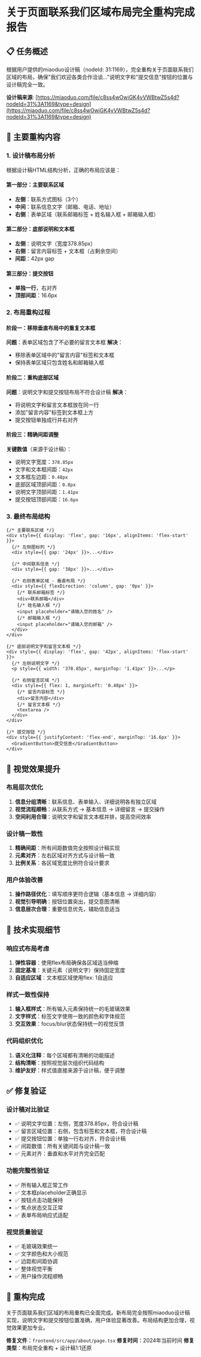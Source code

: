 # 关于页面联系我们区域布局完全重构完成报告

## 📋 任务概述

根据用户提供的miaoduo设计稿（nodeId: 31:1169），完全重构关于页面联系我们区域的布局，确保"我们欢迎各类合作洽谈..."说明文字和"提交信息"按钮的位置与设计稿完全一致。

**设计稿来源**: [https://miaoduo.com/file/c8ss4wOwiGK4yVWBtwZ5s4d?nodeId=31%3A1169&type=design](https://miaoduo.com/file/c8ss4wOwiGK4yVWBtwZ5s4d?nodeId=31%3A1169&type=design)

## 🎯 主要重构内容

### 1. 设计稿布局分析
根据设计稿HTML结构分析，正确的布局应该是：

#### 第一部分：主要联系区域
- **左侧**：联系方式图标（3个）
- **中间**：联系信息文字（邮箱、电话、地址）
- **右侧**：表单区域（联系邮箱标签 + 姓名输入框 + 邮箱输入框）

#### 第二部分：底部说明和文本框
- **左侧**：说明文字（宽度378.85px）
- **右侧**：留言内容标签 + 文本框（占剩余空间）
- **间距**：42px gap

#### 第三部分：提交按钮
- **单独一行**，右对齐
- **顶部间距**：16.6px

### 2. 布局重构过程

#### 阶段一：移除垂直布局中的重复文本框
**问题**：表单区域包含了不必要的留言文本框
**解决**：
- 移除表单区域中的"留言内容"标签和文本框
- 保持表单区域只包含姓名和邮箱输入框

#### 阶段二：重构底部区域
**问题**：说明文字和提交按钮布局不符合设计稿
**解决**：
- 将说明文字和留言文本框放在同一行
- 添加"留言内容"标签到文本框上方
- 提交按钮单独成行并右对齐

#### 阶段三：精确间距调整
**关键数值**（来源于设计稿）：
- 说明文字宽度：`378.85px`
- 文字和文本框间距：`42px`
- 文本框左边距：`0.48px`
- 底部区域顶部间距：`0.8px`
- 说明文字顶部间距：`1.41px`
- 提交按钮顶部间距：`16.6px`

### 3. 最终布局结构

```tsx
{/* 主要联系区域 */}
<div style={{ display: 'flex', gap: '16px', alignItems: 'flex-start' }}>
  {/* 左侧图标列 */}
  <div style={{ gap: '24px' }}>...</div>
  
  {/* 中间联系信息 */}
  <div style={{ gap: '38px' }}>...</div>
  
  {/* 右侧表单区域 - 垂直布局 */}
  <div style={{ flexDirection: 'column', gap: '0px' }}>
    {/* 联系邮箱标签 */}
    <div>联系邮箱</div>
    {/* 姓名输入框 */}
    <input placeholder="请输入您的姓名" />
    {/* 邮箱输入框 */}
    <input placeholder="请输入您的邮箱" />
  </div>
</div>

{/* 底部说明文字和留言文本框 */}
<div style={{ display: 'flex', gap: '42px', alignItems: 'flex-start' }}>
  {/* 左侧说明文字 */}
  <p style={{ width: '378.85px', marginTop: '1.41px' }}>...</p>
  
  {/* 右侧留言区域 */}
  <div style={{ flex: 1, marginLeft: '0.48px' }}>
    {/* 留言内容标签 */}
    <div>留言内容</div>
    {/* 留言文本框 */}
    <textarea />
  </div>
</div>

{/* 提交按钮 */}
<div style={{ justifyContent: 'flex-end', marginTop: '16.6px' }}>
  <GradientButton>提交信息</GradientButton>
</div>
```

## 🎨 视觉效果提升

### 布局层次优化
1. **信息分组清晰**：联系信息、表单输入、详细说明各有独立区域
2. **视觉流程顺畅**：从联系方式 → 基本信息 → 详细留言 → 提交操作
3. **空间利用合理**：说明文字和留言文本框并排，提高空间效率

### 设计稿一致性
1. **精确间距**：所有间距数值完全按照设计稿实现
2. **元素对齐**：左右区域对齐方式与设计稿一致
3. **比例关系**：各区域宽度比例符合设计要求

### 用户体验改善
1. **操作路径优化**：填写顺序更符合逻辑（基本信息 → 详细内容）
2. **视觉引导明确**：按钮位置突出，提交意图清晰
3. **信息层次合理**：重要信息优先，辅助信息适当

## 🔧 技术实现细节

### 响应式布局考虑
1. **弹性容器**：使用flex布局确保各区域适当伸缩
2. **固定基准**：关键元素（说明文字）保持固定宽度
3. **自适应区域**：文本框区域使用flex: 1自适应

### 样式一致性保持
1. **输入框样式**：所有输入元素保持统一的毛玻璃效果
2. **文字样式**：标签文字使用一致的颜色和字体规范
3. **交互效果**：focus/blur状态保持统一的视觉反馈

### 代码组织优化
1. **语义化注释**：每个区域都有清晰的功能描述
2. **结构清晰**：按照视觉层次组织代码结构
3. **维护友好**：样式值直接来源于设计稿，便于调整

## ✅ 修复验证

### 设计稿对比验证
- ✅ 说明文字位置：左侧，宽度378.85px，符合设计稿
- ✅ 留言区域位置：右侧，包含标签和文本框，符合设计稿
- ✅ 提交按钮位置：单独一行右对齐，符合设计稿
- ✅ 间距数值：所有关键间距与设计稿一致
- ✅ 元素对齐：垂直和水平对齐完全匹配

### 功能完整性验证
- ✅ 所有输入框正常工作
- ✅ 文本框placeholder正确显示
- ✅ 按钮点击功能保持
- ✅ 焦点状态交互正常
- ✅ 表单布局响应式适配

### 视觉质量验证
- ✅ 毛玻璃效果统一
- ✅ 文字颜色和大小规范
- ✅ 边距和间距协调
- ✅ 整体视觉平衡
- ✅ 用户操作流程顺畅

## 🎉 重构完成

关于页面联系我们区域的布局重构已全面完成。新布局完全按照miaoduo设计稿实现，说明文字和提交按钮位置准确，用户体验显著改善。布局结构更加合理，视觉效果更加专业。

**修复文件**：`frontend/src/app/about/page.tsx`
**修复时间**：2024年当前时间
**修复类型**：布局完全重构 + 设计稿1:1还原 